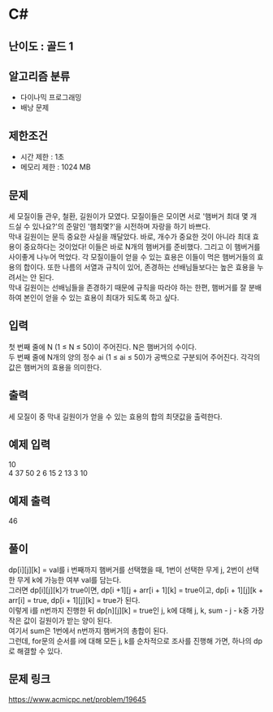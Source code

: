 # C#

## 난이도 : 골드 1

## 알고리즘 분류
  - 다이나믹 프로그래밍
  - 배낭 문제

## 제한조건
  - 시간 제한 : 1초
  - 메모리 제한 : 1024 MB

## 문제
세 모질이들 관우, 철환, 길원이가 모였다. 모질이들은 모이면 서로 '햄버거 최대 몇 개 드실 수 있나요?'의 준말인 '햄최몇?'을 시전하며 자랑을 하기 바쁘다.<br/>
막내 길원이는 문득 중요한 사실을 깨달았다. 바로, 개수가 중요한 것이 아니라 최대 효용이 중요하다는 것이었다! 이들은 바로 N개의 햄버거를 준비했다. 그리고 이 햄버거를 사이좋게 나누어 먹었다. 각 모질이들이 얻을 수 있는 효용은 이들이 먹은 햄버거들의 효용의 합이다. 또한 나름의 서열과 규칙이 있어, 존경하는 선배님들보다는 높은 효용을 누려서는 안 된다.<br/>
막내 길원이는 선배님들을 존경하기 때문에 규칙을 따라야 하는 한편, 햄버거를 잘 분배하여 본인이 얻을 수 있는 효용이 최대가 되도록 하고 싶다.<br/>


## 입력
첫 번째 줄에 N (1 ≤ N ≤ 50)이 주어진다. N은 햄버거의 수이다.<br/>
두 번째 줄에 N개의 양의 정수 ai (1 ≤ ai ≤ 50)가 공백으로 구분되어 주어진다. 각각의 값은 햄버거의 효용을 의미한다.<br/>


## 출력
세 모질이 중 막내 길원이가 얻을 수 있는 효용의 합의 최댓값을 출력한다.<br/>


## 예제 입력
10<br/>
4 37 50 2 6 15 2 13 3 10<br/>


## 예제 출력
46<br/>


## 풀이
dp[i][j][k] = val를 i 번째까지 햄버거를 선택했을 때, 1번이 선택한 무게 j, 2번이 선택한 무게 k에 가능한 여부 val를 담는다.<br/>
그러면 dp[i][j][k]가 true이면, dp[i +1][j + arr[i + 1][k] = true이고, dp[i + 1][j][k + arr[i] = true, dp[i + 1][j][k] = true가 된다.<br/>
이렇게 i를 n번까지 진행한 뒤 dp[n][j][k] = true인 j, k에 대해 j, k, sum - j - k중 가장 작은 값이 길원이가 받는 양이 된다.<br/>
여기서 sum은 1번에서 n번까지 햄버거의 총합이 된다.<br/>
그런데, for문의 순서를 i에 대해 모든 j, k를 순차적으로 조사를 진행해 가면, 하나의 dp로 해결할 수 있다.<br/>


## 문제 링크
https://www.acmicpc.net/problem/19645